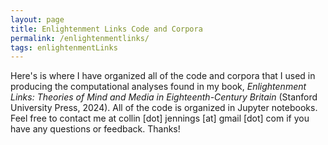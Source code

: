 ```yaml
---
layout: page
title: Enlightenment Links Code and Corpora
permalink: /enlightenmentlinks/
tags: enlightenmentLinks
---
```


Here's is where I have organized all of the code and corpora that I used in producing the computational analyses found in my book, _Enlightenment Links: Theories of Mind and Media in Eighteenth-Century Britain_ (Stanford University Press, 2024). All of the code is organized in Jupyter notebooks. Feel free to contact me at collin [dot] jennings [at] gmail [dot] com if you have any questions or feedback. Thanks!

